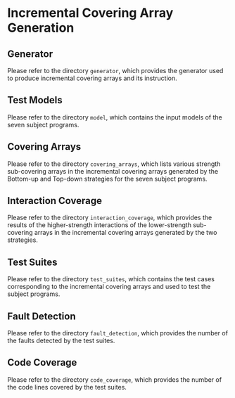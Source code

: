 Incremental Covering Array Generation
==============================================================================

Generator
----
Please refer to the directory `generator`, which provides the generator used to produce incremental covering arrays and its instruction.

Test Models
----
Please refer to the directory `model`, which contains the input models of the seven subject programs.

Covering Arrays
----
Please refer to the directory `covering_arrays`, which lists various strength sub-covering arrays in the incremental covering arrays generated by the Bottom-up and Top-down strategies for the seven subject programs.

Interaction Coverage
----
Please refer to the directory `interaction_coverage`, which provides the results of the higher-strength interactions of the lower-strength sub-covering arrays in the incremental covering arrays generated by the two strategies.

Test Suites
----
Please refer to the directory `test_suites`, which contains the test cases corresponding to the incremental covering arrays and used to test the subject programs.

Fault Detection
----
Please refer to the directory `fault_detection`, which provides the number of the faults detected by the test suites.

Code Coverage
----
Please refer to the directory `code_coverage`, which provides the number of the code lines covered by the test suites.
